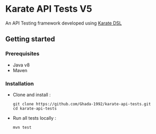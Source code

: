 # Karate API Tests V5

An API Testing framework developed using [Karate DSL](https://github.com/karatelabs/karate)

## Getting started

### Prerequisites
* Java v8
* Maven

### Installation
* Clone and install :
    ```
    git clone https://github.com/Ghada-1992/karate-api-tests.git
    cd karate-api-tests
    ``` 
* Run all tests locally : 
    ```
    mvn test
    ```
